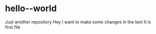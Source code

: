 # hello--world
Just another repository
Hey I want to make some changes in the text
It is first file 
